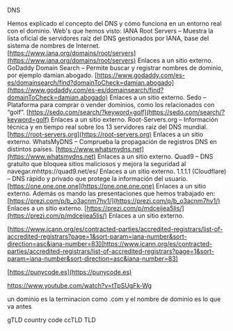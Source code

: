 DNS

Hemos explicado el concepto del DNS y cómo funciona en un entorno real con el dominio. Web's que hemos visto: IANA Root Servers – Muestra la lista oficial de servidores raíz del DNS gestionados por IANA, base del sistema de nombres de Internet. [https://www.iana.org/domains/root/servers](https://www.iana.org/domains/root/servers) Enlaces a un sitio externo. GoDaddy Domain Search – Permite buscar y registrar nombres de dominio, por ejemplo damian.abogado. [https://www.godaddy.com/es-es/domainsearch/find?domainToCheck=damian.abogado](https://www.godaddy.com/es-es/domainsearch/find?domainToCheck=damian.abogado) Enlaces a un sitio externo. Sedo – Plataforma para comprar o vender dominios, como los relacionados con “golf”. [https://sedo.com/search/?keyword=golf](https://sedo.com/search/?keyword=golf) Enlaces a un sitio externo. Root-Servers.org – Información técnica y en tiempo real sobre los 13 servidores raíz del DNS mundial. [https://root-servers.org](https://root-servers.org) Enlaces a un sitio externo. WhatsMyDNS – Comprueba la propagación de registros DNS en distintos países. [https://www.whatsmydns.net](https://www.whatsmydns.net) Enlaces a un sitio externo. Quad9 – DNS gratuito que bloquea sitios maliciosos y mejora la seguridad al navegar.mhttps://quad9.net/es/ Enlaces a un sitio externo. 1.1.1.1 (Cloudflare) – DNS rápido y privado que protege la información del usuario. [https://one.one.one.one](https://one.one.one.one) Enlaces a un sitio externo. Además os mando las presentaciones que hemos trabajado en: [https://prezi.com/p/b_o3acnm7hv1/](https://prezi.com/p/b_o3acnm7hv1/) Enlaces a un sitio externo. [https://prezi.com/p/mdceijea5lis/](https://prezi.com/p/mdceijea5lis/) Enlaces a un sitio externo.

[https://www.icann.org/es/contracted-parties/accredited-registrars/list-of-accredited-registrars?page=1&sort-param=iana-number&sort-direction=asc&iana-number=83](https://www.icann.org/es/contracted-parties/accredited-registrars/list-of-accredited-registrars?page=1&sort-param=iana-number&sort-direction=asc&iana-number=83) 


[https://punycode.es](https://punycode.es)

https://www.youtube.com/watch?v=tTpSUgFk-Wg



un dominio  es la terminacion como .com y el nombre de dominio es lo que va antes

gTLD
country code ccTLD
TLD
